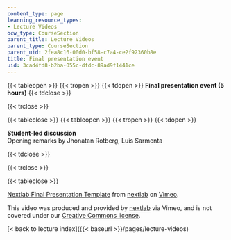 ```yaml
---
content_type: page
learning_resource_types:
- Lecture Videos
ocw_type: CourseSection
parent_title: Lecture Videos
parent_type: CourseSection
parent_uid: 2fea8c16-00d0-bf58-c7a4-ce2f92360b8e
title: Final presentation event
uid: 3cad4fd8-b2ba-055c-dfdc-89ad9f1441ce
---
```


{{< tableopen >}}
{{< tropen >}}
{{< tdopen >}}
**Final presentation event (5 hours)**
{{< tdclose >}}

{{< trclose >}}

{{< tableclose >}}
{{< tableopen >}}
{{< tropen >}}
{{< tdopen >}}


**Student-led discussion**  
Opening remarks by Jhonatan Rotberg, Luis Sarmenta


{{< tdclose >}}

{{< trclose >}}

{{< tableclose >}}

[Nextlab Final Presentation Template](https://vimeo.com/3300649) from [nextlab](https://vimeo.com/nextlab) on [Vimeo](https://vimeo.com).

This video was produced and provided by [nextlab](http://vimeo.com/nextlab) via Vimeo, and is not covered under our [Creative Commons license](/terms/#cc).

[\< back to lecture index]({{< baseurl >}}/pages/lecture-videos)